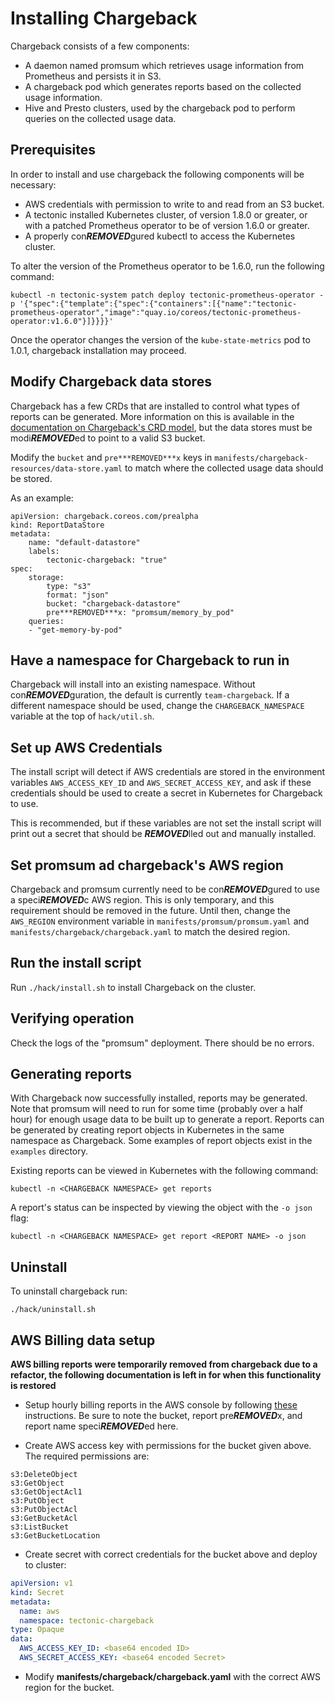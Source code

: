 # Installing Chargeback

Chargeback consists of a few components:

- A daemon named promsum which retrieves usage information from Prometheus and
  persists it in S3.
- A chargeback pod which generates reports based on the collected usage
  information.
- Hive and Presto clusters, used by the chargeback pod to perform queries on the
  collected usage data.

## Prerequisites

In order to install and use chargeback the following components will be
necessary:

- AWS credentials with permission to write to and read from an S3 bucket.
- A tectonic installed Kubernetes cluster, of version 1.8.0 or greater, or with
  a patched Prometheus operator to be of version 1.6.0 or greater.
- A properly con***REMOVED***gured kubectl to access the Kubernetes cluster.

To alter the version of the Prometheus operator to be 1.6.0, run the following
command:

```
kubectl -n tectonic-system patch deploy tectonic-prometheus-operator -p '{"spec":{"template":{"spec":{"containers":[{"name":"tectonic-prometheus-operator","image":"quay.io/coreos/tectonic-prometheus-operator:v1.6.0"}]}}}}'
```

Once the operator changes the version of the `kube-state-metrics` pod to 1.0.1,
chargeback installation may proceed.

## Modify Chargeback data stores

Chargeback has a few CRDs that are installed to control what types of reports
can be generated. More information on this is available in the [documentation on
Chargeback's CRD model][crd-model], but the data stores must be modi***REMOVED***ed to
point to a valid S3 bucket.

Modify the `bucket` and `pre***REMOVED***x` keys in
`manifests/chargeback-resources/data-store.yaml` to match
where the collected usage data should be stored.

As an example:

```
apiVersion: chargeback.coreos.com/prealpha
kind: ReportDataStore
metadata:
    name: "default-datastore"
    labels:
        tectonic-chargeback: "true"
spec:
    storage:
        type: "s3"
        format: "json"
        bucket: "chargeback-datastore"
        pre***REMOVED***x: "promsum/memory_by_pod"
    queries:
    - "get-memory-by-pod"
```

## Have a namespace for Chargeback to run in

Chargeback will install into an existing namespace. Without con***REMOVED***guration, the
default is currently `team-chargeback`. If a different namespace should be used,
change the `CHARGEBACK_NAMESPACE` variable at the top of `hack/util.sh`.

## Set up AWS Credentials

The install script will detect if AWS credentials are stored in the environment
variables `AWS_ACCESS_KEY_ID` and `AWS_SECRET_ACCESS_KEY`, and ask if these
credentials should be used to create a secret in Kubernetes for Chargeback to
use.

This is recommended, but if these variables are not set the install script
will print out a secret that should be ***REMOVED***lled out and manually installed.

## Set promsum ad chargeback's AWS region

Chargeback and promsum currently need to be con***REMOVED***gured to use a speci***REMOVED***c AWS
region. This is only temporary, and this requirement should be removed in the
future. Until then, change the `AWS_REGION` environment variable in
`manifests/promsum/promsum.yaml` and `manifests/chargeback/chargeback.yaml` to
match the desired region.

## Run the install script

Run `./hack/install.sh` to install Chargeback on the cluster.

## Verifying operation
Check the logs of the "promsum" deployment. There should be no errors.

## Generating reports

With Chargeback now successfully installed, reports may be generated. Note that
promsum will need to run for some time (probably over a half hour) for enough
usage data to be built up to generate a report. Reports can be generated by
creating report objects in Kubernetes in the same namespace as Chargeback. Some
examples of report objects exist in the `examples` directory.

Existing reports can be viewed in Kubernetes with the following command:

```
kubectl -n <CHARGEBACK NAMESPACE> get reports
```

A report's status can be inspected by viewing the object with the `-o json`
flag:

```
kubectl -n <CHARGEBACK NAMESPACE> get report <REPORT NAME> -o json
```

## Uninstall

To uninstall chargeback run:
```
./hack/uninstall.sh
```

## AWS Billing data setup

**AWS billing reports were temporarily removed from chargeback due to a
refactor, the following documentation is left in for when this functionality is
restored**

* Setup hourly billing reports in the AWS console by following [these](https://docs.aws.amazon.com/awsaccountbilling/latest/aboutv2/billing-reports-gettingstarted-turnonreports.html) instructions. Be sure to note the bucket, report pre***REMOVED***x, and report name speci***REMOVED***ed here.

* Create AWS access key with permissions for the bucket given above. The required permissions are:
```
s3:DeleteObject
s3:GetObject
s3:GetObjectAcl1
s3:PutObject
s3:PutObjectAcl
s3:GetBucketAcl
s3:ListBucket
s3:GetBucketLocation
```

* Create secret with correct credentials for the bucket above and deploy to cluster:
```yaml
apiVersion: v1
kind: Secret
metadata:
  name: aws
  namespace: tectonic-chargeback
type: Opaque
data:
  AWS_ACCESS_KEY_ID: <base64 encoded ID>
  AWS_SECRET_ACCESS_KEY: <base64 encoded Secret>
```

* Modify **manifests/chargeback/chargeback.yaml** with the correct AWS region for the bucket.

[crd-model]: CRD-Model.md
